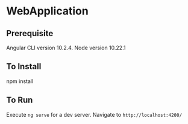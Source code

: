 # WebApplication

## Prerequisite
Angular CLI version 10.2.4.
Node version 10.22.1

## To Install
npm install

## To Run
Execute `ng serve` for a dev server. Navigate to `http://localhost:4200/`